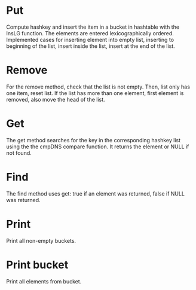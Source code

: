 # Put
Compute hashkey and insert the item in a bucket in hashtable with the InsLG function. The elements are entered lexicographically ordered. Implemented cases for inserting element into empty list, inserting to beginning of the list, insert inside the list, insert at the end of the list.

# Remove
For the remove method, check that the list is not empty. Then, list only has one item, reset list. If the list has more than one element, first element is removed, also move the head of the list.

# Get
The get method searches for the key in the corresponding hashkey list using the the cmpDNS compare function. It returns the element or NULL if not found.

# Find
The find method uses get: true if an element was returned, false
if NULL was returned.

# Print
Print all non-empty buckets.

# Print bucket
Print all elements from bucket.
